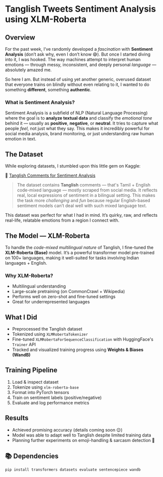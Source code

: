 # Tanglish Tweets Sentiment Analysis using XLM-Roberta 

## Overview

For the past week, I’ve randomly developed a *fascination* with **Sentiment Analysis** (don’t ask why, even I don’t know 😅). But once I started diving into it, I was hooked. The way machines attempt to interpret human emotions — through messy, inconsistent, and deeply personal *language* — absolutely amazed me.

So here I am. But instead of using yet another generic, overused dataset that everyone trains on blindly without even relating to it, I wanted to do something **different**, something **authentic**.

###  What is Sentiment Analysis?

Sentiment Analysis is a subfield of NLP (Natural Language Processing) where the goal is to **analyze textual data** and classify the *emotional tone* behind it — usually as **positive**, **negative**, or **neutral**. It tries to capture what people *feel*, not just what they say. This makes it incredibly powerful for social media analysis, brand monitoring, or just understanding raw human emotion in text.

##  The Dataset

While exploring datasets, I stumbled upon this little gem on Kaggle:

🔗 [Tanglish Comments for Sentiment Analysis](https://www.kaggle.com/datasets/vyombhatia/tanglish-comments-for-sentiment-ananlysis)

> The dataset contains **Tanglish** comments — that's Tamil + English code-mixed language — mostly scraped from social media. It reflects real, local expressions of sentiment in a bilingual setting. This makes the task more *challenging* and *fun* because regular English-based sentiment models can’t deal well with such mixed language text.

This dataset was perfect for what I had in mind. It’s quirky, raw, and reflects real-life, relatable emotions from a region I connect with.

##  The Model — XLM-Roberta

To handle the *code-mixed multilingual nature* of Tanglish, I fine-tuned the **XLM-Roberta (Base)** model. It’s a powerful transformer model pre-trained on 100+ languages, making it well-suited for tasks involving Indian languages + English.

### Why XLM-Roberta?

-  Multilingual understanding
-  Large-scale pretraining (on CommonCrawl + Wikipedia)
-  Performs well on zero-shot and fine-tuned settings
-  Great for underrepresented languages

##  What I Did

-  Preprocessed the Tanglish dataset
-  Tokenized using `XLMRobertaTokenizer`
-  Fine-tuned `XLMRobertaForSequenceClassification` with HuggingFace's `Trainer` API
-  Tracked and visualized training progress using **Weights & Biases (WandB)**

##  Training Pipeline

1. Load & inspect dataset
2. Tokenize using `xlm-roberta-base`
3. Format into PyTorch tensors
4. Train on sentiment labels (positive/negative)
5. Evaluate and log performance metrics

##  Results

- Achieved promising accuracy (details coming soon 😉)
- Model was able to adapt well to Tanglish despite limited training data
- Planning further experiments on emoji-handling & sarcasm detection 👀

## 📚 Dependencies

```bash
pip install transformers datasets evaluate sentencepiece wandb
